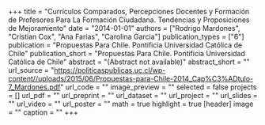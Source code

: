 +++
title = "Currículos Comparados, Percepciones Docentes y Formación de Profesores Para La Formación Ciudadana. Tendencias y Proposiciones de Mejoramiento"
date = "2014-01-01"
authors = ["Rodrigo Mardones", "Cristian Cox", "Ana Farias", "Carolina Garcia"]
publication_types = ["6"]
publication = "Propuestas Para Chile.  Pontificia Universidad Católica de Chile"
publication_short = "Propuestas Para Chile.  Pontificia Universidad Católica de Chile"
abstract = "(Abstract not available)"
abstract_short = ""
url_source = "https://politicaspublicas.uc.cl/wp-content//uploads/2015/06/Propuestas-para-Chile-2014_Cap%C3%ADtulo-7_Mardones.pdf"
url_code = ""
image_preview = ""
selected = false
projects = []
url_pdf = ""
url_preprint = ""
url_dataset = ""
url_project = ""
url_slides = ""
url_video = ""
url_poster = ""
math = true
highlight = true
[header]
image = ""
caption = ""
+++
